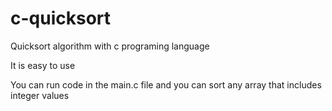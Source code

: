 c-quicksort
===========

Quicksort algorithm with c programing language

It is easy to use

You can run code in the main.c file and you can sort any array that includes integer values


